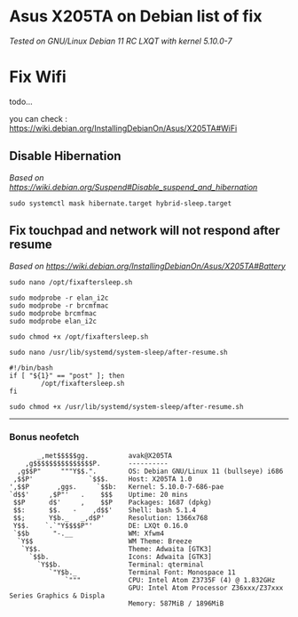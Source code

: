 # Asus X205TA on Debian list of fix
*Tested on GNU/Linux Debian 11 RC LXQT with kernel 5.10.0-7*

# Fix Wifi

todo...

you can check : https://wiki.debian.org/InstallingDebianOn/Asus/X205TA#WiFi

## Disable Hibernation
*Based on https://wiki.debian.org/Suspend#Disable_suspend_and_hibernation*

`sudo systemctl mask hibernate.target hybrid-sleep.target`

## Fix touchpad and network will not respond after resume
*Based on https://wiki.debian.org/InstallingDebianOn/Asus/X205TA#Battery*

`sudo nano /opt/fixaftersleep.sh`
 
```
sudo modprobe -r elan_i2c
sudo modprobe -r brcmfmac
sudo modprobe brcmfmac
sudo modprobe elan_i2c
```
 
`sudo chmod +x /opt/fixaftersleep.sh`
 
`sudo nano /usr/lib/systemd/system-sleep/after-resume.sh`
 
```
#!/bin/bash
if [ "${1}" == "post" ]; then
        /opt/fixaftersleep.sh
fi
```
 
`sudo chmod +x /usr/lib/systemd/system-sleep/after-resume.sh`

---

### Bonus neofetch

```
       _,met$$$$$gg.          avak@X205TA
    ,g$$$$$$$$$$$$$$$P.       ---------- 
  ,g$$P"     """Y$$.".        OS: Debian GNU/Linux 11 (bullseye) i686 
 ,$$P'              `$$$.     Host: X205TA 1.0 
',$$P       ,ggs.     `$$b:   Kernel: 5.10.0-7-686-pae 
`d$$'     ,$P"'   .    $$$    Uptime: 20 mins 
 $$P      d$'     ,    $$P    Packages: 1687 (dpkg) 
 $$:      $$.   -    ,d$$'    Shell: bash 5.1.4 
 $$;      Y$b._   _,d$P'      Resolution: 1366x768 
 Y$$.    `.`"Y$$$$P"'         DE: LXQt 0.16.0 
 `$$b      "-.__              WM: Xfwm4 
  `Y$$                        WM Theme: Breeze 
   `Y$$.                      Theme: Adwaita [GTK3] 
     `$$b.                    Icons: Adwaita [GTK3] 
       `Y$$b.                 Terminal: qterminal 
          `"Y$b._             Terminal Font: Monospace 11 
              `"""            CPU: Intel Atom Z3735F (4) @ 1.832GHz 
                              GPU: Intel Atom Processor Z36xxx/Z37xxx Series Graphics & Displa 
                              Memory: 587MiB / 1896MiB 
```
